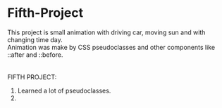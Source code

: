 # Fifth-Project
This project is small animation with driving car, moving sun and with changing time day. <br>
Animation was make by CSS pseudoclasses and other components like ::after and ::before. <br>
<br><br>
FIFTH PROJECT:<br>
1. Learned a lot of pseudoclasses. <br>
2. 
